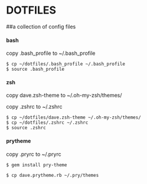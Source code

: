 # DOTFILES

##a collection of config files

#### bash
copy .bash_profile to ~/.bash_profile

    $ cp ~/dotfiles/.bash_profile ~/.bash_profile
    $ source .bash_profile

#### zsh
copy dave.zsh-theme to ~/.oh-my-zsh/themes/

copy .zshrc to ~/.zshrc

    $ cp ~/dotfiles/dave.zsh-theme ~/.oh-my-zsh/themes/
    $ cp ~/dotfiles/.zshrc ~/.zshrc
    $ source .zshrc

#### prytheme
copy .pryrc to ~/.pryrc

```bash
$ gem install pry-theme

$ cp dave.prytheme.rb ~/.pry/themes
```
